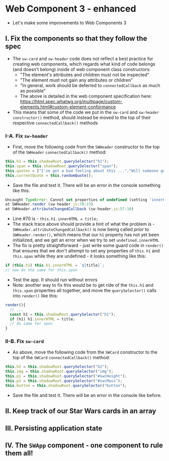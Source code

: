 # Web Component 3 - enhanced

- Let's make some improvements to Web Components 3

## I. Fix the components so that they follow the spec

- The `sw-card` and `sw-header` code does not reflect a best practice for creating web components, which regards what kind of code belongs (and doesn’t belong) inside of web component class constructors:
  - "The element's attributes and children must not be inspected"
  - "The element must not gain any attributes or children"
  - "In general, work should be deferred to `connectedCallback` as much as possible"
  - The above is detailed in the web component specification here: https://html.spec.whatwg.org/multipage/custom-elements.html#custom-element-conformance
- This means that some of the code we put in the `sw-card` and `sw-header` `constructor()` method, should instead be moved to the top of their respective `connectedCallback()` methods

### I-A. Fix `sw-header`

- First, move the following code from the `SWHeader` constructor to the top of the `SWHeader` `connectedCallback()` method:

```js
this.h1 = this.shadowRoot.querySelector("h1");
this.span = this.shadowRoot.querySelector("span");
this.quotes = ["I've got a bad feeling about this ...","Will someone get this big walking carpet out of my way?!","Aren’t you a little short for a stormtrooper?","I hope you know what you’re doing.","Oh, it’s not like that at all. He’s my brother.","We have powerful friends. You’re going to regret this."];
this.currentQuote = this.randomQuote();
```

- Save the file and test it. There will be an error in the console something like this:

```js
Uncaught TypeError: Cannot set properties of undefined (setting 'innerHTML')
at SWHeader.render (sw-header.js:70:23)
at SWHeader.attributeChangedCallback (sw-header.js:57:10)
```
- Line #70 is - `this.h1.innerHTML = title;`
- The stack trace above should provide a hint of what the problem is - `SWHeader.attributeChangedCallback()` is now being called *prior* to `SWHeader.render()`, which means that our `h1` property has not yet been initialized, and we get an error when we try to set `undefined.innerHTML`
- The fix is pretty straightforward - just write some guard code in `render()` that ensures that we don't attempt to set any properties of `this.h1` and `this.span` while they are undefined - it looks something like this:

```js
if (this.h1) this.h1.innerHTML = `${title}`;
// now do the same for this.span
```

- Test the app. It should run without errors
- Note: another way to fix this would be to get ride of the `this.h1` and `this.span` properties all together, and move the `querySelector()` calls into `render()` like this:

```js
render(){
  // ...
  const h1 = this.shadowRoot.querySelector("h1");
  if (h1) h1.innerHTML = title;
  // do same for span
}
```

### II-B. Fix `sw-card`

- As above, move the following code from the `SWCard` constructor to the top of the `SWCard` `connectedCallback()` method:

```js
this.h2 = this.shadowRoot.querySelector("h2");
this.img = this.shadowRoot.querySelector("img");
this.p1 = this.shadowRoot.querySelector("#swcHeight");
this.p2 = this.shadowRoot.querySelector("#swcMass");
this.button = this.shadowRoot.querySelector("button");
```

- Save the file and test it. There will be an error in the console like before.



## II. Keep track of our Star Wars cards in an array

## III. Persisting application state

## IV. The `SWApp` component - one component to rule them all!
